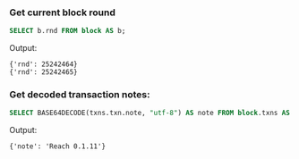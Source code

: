 ### Get current block round
``` sql
SELECT b.rnd FROM block AS b;
```
Output:
```
{'rnd': 25242464}
{'rnd': 25242465}
```

### Get decoded transaction notes:
``` sql
SELECT BASE64DECODE(txns.txn.note, "utf-8") AS note FROM block.txns AS txns WHERE BASE64DECODE(txns.txn.note, "utf-8") IS NOT NULL;
```
Output:
```
{'note': 'Reach 0.1.11'}
```